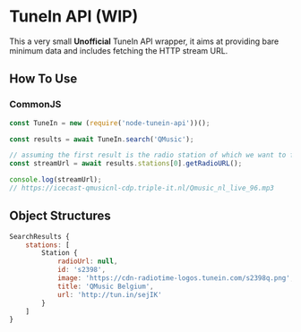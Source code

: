 # TuneIn API (WIP)

This a very small **Unofficial** TuneIn API wrapper, it aims at providing bare minimum data and includes fetching the HTTP stream URL.

## How To Use

### CommonJS
```js
const TuneIn = new (require('node-tunein-api'))();

const results = await TuneIn.search('QMusic');

// assuming the first result is the radio station of which we want to fetch the stream URL
const streamUrl = await results.stations[0].getRadioURL();

console.log(streamUrl);
// https://icecast-qmusicnl-cdp.triple-it.nl/Qmusic_nl_live_96.mp3
```

## Object Structures

```js
SearchResults {
    stations: [
        Station {
            radioUrl: null,
            id: 's2398',
            image: 'https://cdn-radiotime-logos.tunein.com/s2398q.png',
            title: 'QMusic Belgium',
            url: 'http://tun.in/sejIK'
        }
    ]
}
```